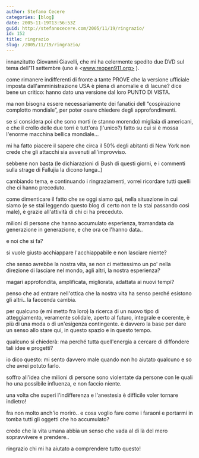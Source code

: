 ```yaml
---
author: Stefano Cecere
categories: [blog]
date: 2005-11-19T13:56:53Z
guid: http://stefanocecere.com/2005/11/19/ringrazio/
id: 152
title: ringrazio
slug: /2005/11/19/ringrazio/
---
```


innanzitutto Giovanni Giavelli, che mi ha celermente spedito due DVD sul tema dell'11 settembre (uno è <www.reopen911.org> ).
  
come rimanere indifferenti di fronte a tante PROVE che la versione ufficiale imposta dall'amministrazione USA è piena di anomalie e di lacune? dice bene un critico: hanno dato una versione dal loro PUNTO DI VISTA.
  
ma non bisogna essere necessariamente dei fanatici dell &#x201c;cospirazione complotto mondiale&#x201d;, per poter osare chiedere degli approfondimenti.
  
se si considera poi che sono morti (e stanno morendo) migliaia di americani, e che il crollo delle due torri è tutt'ora (l'unico?) fatto su cui si è mossa l'enorme macchina bellica mondiale…

mi ha fatto piacere il sapere che circa il 50% degli abitanti di New York non crede che gli attacchi sia avvenuti all'improvviso.
  
sebbene non basta (le dichiarazioni di Bush di questi giorni, e i commenti sulla strage di Fallujia la dicono lunga..)

cambiando tema, e continuando i ringraziamenti, vorrei ricordare tutti quelli che ci hanno preceduto.
  
come dimenticare il fatto che se oggi siamo qui, nella situazione in cui siamo (e se stai leggendo questo blog di certo non te la stai passando cos&#xec; male), è grazie all'attività di chi ci ha preceduto.
  
milioni di persone che hanno accumulato esperienza, tramandata da generazione in generazione, e che ora ce l'hanno data..

e noi che si fa?

si vuole giusto acchiappare l'acchiappabile e non lasciare niente?
  
che senso avrebbe la nostra vita, se non ci mettessimo un po' nella direzione di lasciare nel mondo, agli altri, la nostra esperienza?
  
magari approfondita, amplificata, migliorata, adattata ai nuovi tempi?

penso che ad entrare nell'ottica che la nostra vita ha senso perch&#xe9; esistono gli altri.. la faccenda cambia.

per qualcuno (e mi metto fra loro) la ricerca di un nuovo tipo di atteggiamento, veramente solidale, aperto al futuro, integrale e coerente, è pi&#xf9; di una moda o di un'esigenza contingente. è davvero la base per dare un senso allo stare qui, in questo spazio e in questo tempo.

qualcuno si chiederà: ma perch&#xe9; tutta quell'energia a cercare di diffondere tali idee e progetti?
  
io dico questo: mi sento davvero male quando non ho aiutato qualcuno e so che avrei potuto farlo.
  
soffro all'idea che milioni di persone sono violentate da persone con le quali ho una possibile influenza, e non faccio niente.
  
una volta che superi l'indifferenza e l'anestesia è difficile voler tornare indietro!
  
fra non molto anch'io morirò.. e cosa voglio fare come i faraoni e portarmi in tomba tutti gli oggetti che ho accumulato?

credo che la vita umana abbia un senso che vada al di là del mero sopravvivere e prendere..

ringrazio chi mi ha aiutato a comprendere tutto questo!